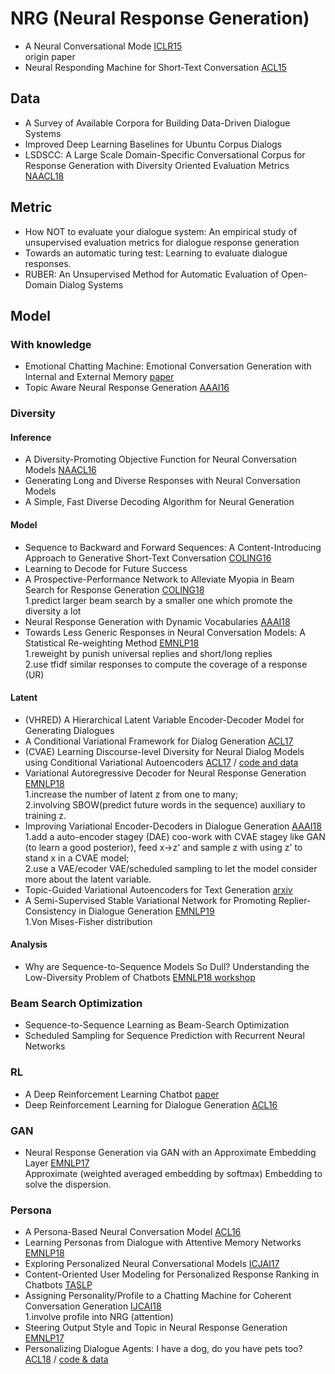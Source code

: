 # NRG (Neural Response Generation)

- A Neural Conversational Mode [ICLR15](https://arxiv.org/pdf/1506.05869v1.pdf)  
origin paper
- Neural Responding Machine for Short-Text Conversation [ACL15](https://arxiv.org/pdf/1503.02364.pdf)

## Data
- A Survey of Available Corpora for Building Data-Driven Dialogue Systems
- Improved Deep Learning Baselines for Ubuntu Corpus Dialogs
- LSDSCC: A Large Scale Domain-Specific Conversational Corpus for Response Generation with Diversity Oriented Evaluation Metrics [NAACL18](http://www.aclweb.org/anthology/N18-1188)

## Metric
- How NOT to evaluate your dialogue system: An empirical study of unsupervised evaluation metrics for dialogue response generation
- Towards an automatic turing test: Learning to evaluate dialogue responses.
- RUBER: An Unsupervised Method for Automatic Evaluation of Open-Domain Dialog Systems

## Model

### With knowledge
- Emotional Chatting Machine: Emotional Conversation Generation with Internal and External Memory [paper](https://arxiv.org/pdf/1704.01074.pdf)
- Topic Aware Neural Response Generation [AAAI16](https://arxiv.org/pdf/1606.08340.pdf)

### Diversity
#### Inference
- A Diversity-Promoting Objective Function for Neural Conversation Models [NAACL16](https://arxiv.org/pdf/1510.03055v2.pdf)
- Generating Long and Diverse Responses with Neural Conversation Models
- A Simple, Fast Diverse Decoding Algorithm for Neural Generation

#### Model
- Sequence to Backward and Forward Sequences: A Content-Introducing Approach to Generative Short-Text Conversation [COLING16](https://arxiv.org/pdf/1607.00970.pdf)
- Learning to Decode for Future Success
- A Prospective-Performance Network to Alleviate Myopia in Beam Search for Response Generation [COLING18](http://www.aclweb.org/anthology/C18-1306)  
1.predict larger beam search by a smaller one which promote the diversity a lot
- Neural Response Generation with Dynamic Vocabularies [AAAI18](https://arxiv.org/pdf/1711.11191.pdf)
- Towards Less Generic Responses in Neural Conversation Models: A Statistical Re-weighting Method [EMNLP18](https://ai.tencent.com/ailab/nlp/papers/emnlp2018_conversation.pdf)  
1.reweight by punish universal replies and short/long replies  
2.use tfidf similar responses to compute the coverage of a response (UR)

#### Latent
- (VHRED) A Hierarchical Latent Variable Encoder-Decoder Model for Generating Dialogues
- A Conditional Variational Framework for Dialog Generation [ACL17](http://www.aclweb.org/anthology/P17-2080)
- (CVAE) Learning Discourse-level Diversity for Neural Dialog Models using Conditional Variational Autoencoders [ACL17](http://www.aclweb.org/anthology/P17-1061) / [code and data](https://github.com/snakeztc/NeuralDialog-CVAE)
- Variational Autoregressive Decoder for Neural Response Generation [EMNLP18](http://www.aclweb.org/anthology/D18-1354)  
1.increase the number of latent z from one to many;  
2.involving SBOW(predict future words in the sequence) auxiliary to training z.
- Improving Variational Encoder-Decoders in Dialogue Generation [AAAI18](https://arxiv.org/pdf/1802.02032.pdf)  
1.add a auto-encoder stagey (DAE) coo-work with CVAE stagey like GAN (to learn a good posterior), feed x->z' and sample z with using z' to stand x in a CVAE model;  
2.use a VAE/ecoder VAE/scheduled sampling to let the model consider more about the latent variable.
- Topic-Guided Variational Autoencoders for Text Generation [arxiv](https://arxiv.org/pdf/1903.07137.pdf)  
- A Semi-Supervised Stable Variational Network for Promoting Replier-Consistency in Dialogue Generation [EMNLP19](https://www.aclweb.org/anthology/D19-1200.pdf)  
1.Von Mises-Fisher distribution

#### Analysis
- Why are Sequence-to-Sequence Models So Dull? Understanding the Low-Diversity Problem of Chatbots [EMNLP18 workshop](https://arxiv.org/pdf/1701.06548.pdf)

### Beam Search Optimization 
- Sequence-to-Sequence Learning as Beam-Search Optimization
- Scheduled Sampling for Sequence Prediction with Recurrent Neural Networks

### RL
- A Deep Reinforcement Learning Chatbot [paper](https://arxiv.org/pdf/1709.02349.pdf)
- Deep Reinforcement Learning for Dialogue Generation [ACL16](https://arxiv.org/pdf/1606.01541.pdf)

### GAN
- Neural Response Generation via GAN with an Approximate Embedding Layer [EMNLP17](http://www.aclweb.org/anthology/D/D17/D17-1066.pdf)  
Approximate (weighted averaged embedding by softmax) Embedding to solve the dispersion.

### Persona
- A Persona-Based Neural Conversation Model [ACL16](https://arxiv.org/pdf/1603.06155.pdf)
- Learning Personas from Dialogue with Attentive Memory Networks [EMNLP18](https://arxiv.org/pdf/1810.08717.pdf)
- Exploring Personalized Neural Conversational Models [ICJAI17](http://www.xiaoyumu.com/s/PDF/IJCAI_2017.pdf)
- Content-Oriented User Modeling for Personalized Response Ranking in Chatbots [TASLP](https://dl.acm.org/citation.cfm?id=3180729)
- Assigning Personality/Profile to a Chatting Machine for Coherent Conversation Generation [IJCAI18](https://www.ijcai.org/proceedings/2018/0595.pdf)  
1.involve profile into NRG (attention)
- Steering Output Style and Topic in Neural Response Generation [EMNLP17](https://www.aclweb.org/anthology/D17-1228)
- Personalizing Dialogue Agents: I have a dog, do you have pets too? [ACL18](http://aclweb.org/anthology/P18-1205) / [code & data](https://github.com/facebookresearch/ParlAI/tree/master/projects/personachat)
